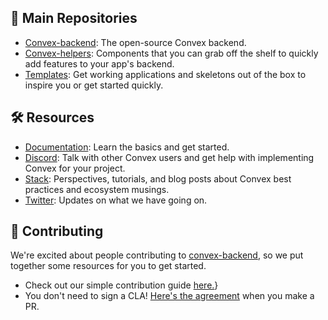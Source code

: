 ## 📑 Main Repositories
* [Convex-backend](https://github.com/get-convex/convex-backend): The open-source Convex backend.
* [Convex-helpers](https://github.com/get-convex/convex-helpers): Components that you can grab off the shelf to quickly add features to your app's backend.
* [Templates](https://github.com/get-convex/templates): Get working applications and skeletons out of the box to inspire you or get started quickly.

## 🛠️ Resources
* [Documentation](https://docs.convex.dev): Learn the basics and get started.
* [Discord](https://convex.dev/community): Talk with other Convex users and get help with implementing Convex for your project.
* [Stack](https://stack.convex.dev): Perspectives, tutorials, and blog posts about Convex best practices and ecosystem musings.
* [Twitter](https://twitter.com/convex_dev): Updates on what we have going on.

## 🤝 Contributing

We're excited about people contributing to [convex-backend](https://github.com/get-convex/convex-backend), so we put together some resources for you to get started.
* Check out our simple contribution guide [here.](https://github.com/get-convex/convex-backend/blob/main/CONTRIBUTING.md)}
* You don't need to sign a CLA! [Here's the agreement](https://github.com/get-convex/.github/blob/main/.github/PULL_REQUEST_TEMPLATE.md) when you make a PR.
